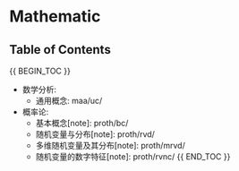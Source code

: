 # Mathematic

## Table of Contents

{{ BEGIN_TOC }}
- 数学分析:
  - 通用概念: maa/uc/
- 概率论:
  - 基本概念[note]: proth/bc/
  - 随机变量与分布[note]: proth/rvd/
  - 多维随机变量及其分布[note]: proth/mrvd/
  - 随机变量的数字特征[note]: proth/rvnc/
{{ END_TOC }}